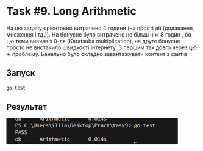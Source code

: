 # Task #9.  Long Arithmetic

На цю задачу орієнтовно витрачено 4 години (на прості дії (додавання, множення і тд.)). На бонусне було витрачено не більш ніж 8 годин , бо цю теми вивчав з 0-ля (Karatsuba multiplication), на друге бонусне просто не вистачило швидкості інтернету. З першим так довго через цю ж проблему. Банально було складно завантажувати контент з сайтів 

## Запуск

```bash
go test
```

## Результат

![alt text](image.png)